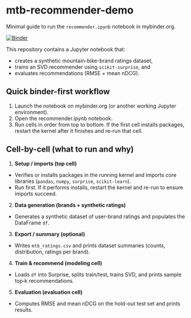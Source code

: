 # mtb-recommender-demo

Minimal guide to run the `recommender.ipynb` notebook in mybinder.org.

[![Binder](https://mybinder.org/badge_logo.svg)](https://mybinder.org/v2/gh/4a4c/mtb-recommender-demo/HEAD)

This repository contains a Jupyter notebook that:

- creates a synthetic mountain-bike-brand ratings dataset,
- trains an SVD recommender using `scikit-surprise`, and
- evaluates recommendations (RMSE + mean nDCG).

## Quick binder-first workflow

1. Launch the notebook on mybinder.org (or another working Jupyter environment).
2. Open the recommender.ipynb notebook.
3. Run cells in order from top to bottom. If the first cell installs packages, restart the kernel after it finishes and re-run that cell.

## Cell-by-cell (what to run and why)

1. **Setup / imports (top cell)**
  - Verifies or installs packages in the running kernel and imports core libraries (`pandas`, `numpy`, `surprise`, `scikit-learn`).
  - Run first. If it performs installs, restart the kernel and re-run to ensure imports succeed.

2. **Data generation (brands + synthetic ratings)**
  - Generates a synthetic dataset of user-brand ratings and populates the DataFrame `df`.

3. **Export / summary (optional)**
  - Writes `mtb_ratings.csv` and prints dataset summaries (counts, distribution, ratings per brand).

4. **Train & recommend (modeling cell)**
  - Loads `df` into Surprise, splits train/test, trains SVD, and prints sample top‑k recommendations.

5. **Evaluation (evaluation cell)**
  - Computes RMSE and mean nDCG on the hold-out test set and prints results.